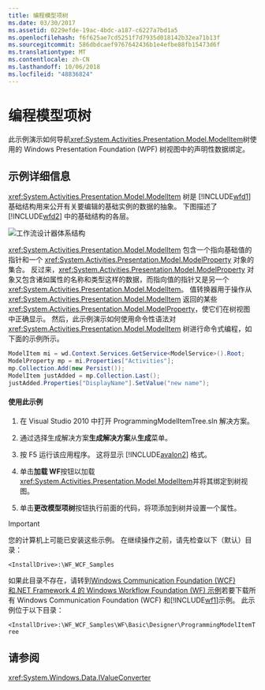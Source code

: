 ```yaml
---
title: 编程模型项树
ms.date: 03/30/2017
ms.assetid: 0229efde-19ac-4bdc-a187-c6227a7bd1a5
ms.openlocfilehash: f6f625ae7cd5251f7d7935d018142b32ea71b13f
ms.sourcegitcommit: 586dbdcaef9767642436b1e4efbe88fb15473d6f
ms.translationtype: MT
ms.contentlocale: zh-CN
ms.lasthandoff: 10/06/2018
ms.locfileid: "48836824"
---
```

# <a name="programming-model-item-tree"></a>编程模型项树
此示例演示如何导航<xref:System.Activities.Presentation.Model.ModelItem>树使用的 Windows Presentation Foundation (WPF) 树视图中的声明性数据绑定。

## <a name="sample-details"></a>示例详细信息
 <xref:System.Activities.Presentation.Model.ModelItem> 树是 [!INCLUDE[wfd1](../../../../includes/wfd1-md.md)] 基础结构用来公开有关要编辑的基础实例的数据的抽象。 下图描述了 [!INCLUDE[wfd2](../../../../includes/wfd2-md.md)] 中的基础结构的各层。

 ![工作流设计器体系结构](../../../../docs/framework/windows-workflow-foundation/samples/media/workflowdesignerarch.JPG "WorkflowDesignerArch")

 <xref:System.Activities.Presentation.Model.ModelItem> 包含一个指向基础值的指针和一个 <xref:System.Activities.Presentation.Model.ModelProperty> 对象的集合。 反过来，<xref:System.Activities.Presentation.Model.ModelProperty> 对象又包含诸如属性的名称和类型这样的数据，而指向值的指针又是另一个 <xref:System.Activities.Presentation.Model.ModelItem>。 值转换器用于操作从 <xref:System.Activities.Presentation.Model.ModelItem> 返回的某些 <xref:System.Activities.Presentation.Model.ModelProperty>，使它们在树视图中正确显示。 然后，此示例演示如何使用命令性语法对 <xref:System.Activities.Presentation.Model.ModelItem> 树进行命令式编程，如下面的示例所示。

```csharp
ModelItem mi = wd.Context.Services.GetService<ModelService>().Root;
ModelProperty mp = mi.Properties["Activities"];
mp.Collection.Add(new Persist());
ModelItem justAdded = mp.Collection.Last();
justAdded.Properties["DisplayName"].SetValue("new name");
```

#### <a name="to-use-this-sample"></a>使用此示例

1.  在 Visual Studio 2010 中打开 ProgrammingModelItemTree.sln 解决方案。

2.  通过选择生成解决方案**生成解决方案**从**生成**菜单。

3.  按 F5 运行该应用程序。 这将显示 [!INCLUDE[avalon2](../../../../includes/avalon2-md.md)] 格式。

4.  单击**加载 WF**按钮以加载<xref:System.Activities.Presentation.Model.ModelItem>并将其绑定到树视图。

5.  单击**更改模型项树**按钮执行前面的代码，将项添加到树并设置一个属性。

> [!IMPORTANT]
>  您的计算机上可能已安装这些示例。 在继续操作之前，请先检查以下（默认）目录：  
>   
>  `<InstallDrive>:\WF_WCF_Samples`  
>   
>  如果此目录不存在，请转到[Windows Communication Foundation (WCF) 和.NET Framework 4 的 Windows Workflow Foundation (WF) 示例](https://go.microsoft.com/fwlink/?LinkId=150780)若要下载所有 Windows Communication Foundation (WCF) 和[!INCLUDE[wf1](../../../../includes/wf1-md.md)]示例。 此示例位于以下目录：  
>   
>  `<InstallDrive>:\WF_WCF_Samples\WF\Basic\Designer\ProgrammingModelItemTree`  
  
## <a name="see-also"></a>请参阅  
 <xref:System.Windows.Data.IValueConverter>
